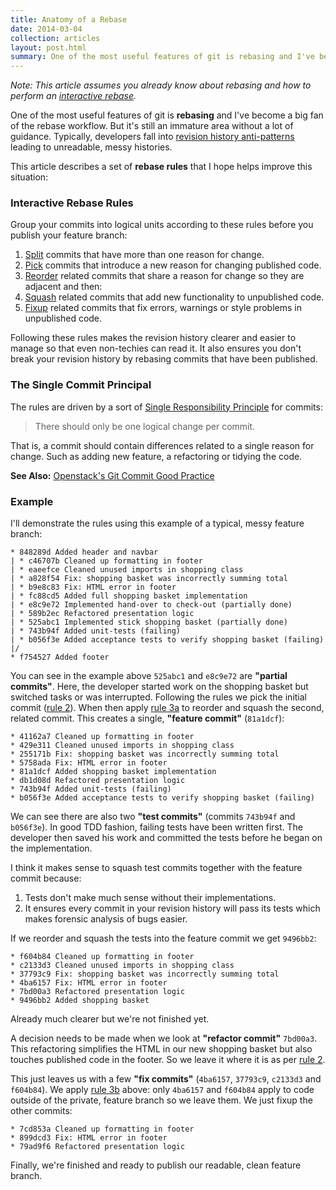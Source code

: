 ```yaml
---
title: Anatomy of a Rebase
date: 2014-03-04
collection: articles
layout: post.html
summary: One of the most useful features of git is rebasing and I've become a big fan of the rebase workflow. But it's still an immature area without a lot of guidance. Typically, developers fall into revision history anti-patterns leading to unreadable, messy histories. This article describes a set of rebase rules that I hope helps improve this situation...
---
```


*Note: This article assumes you already know about rebasing and how to perform an [interactive rebase](http://git-scm.com/book/en/Git-Tools-Rewriting-History).*

One of the most useful features of git is **rebasing** and I've become a big fan of the rebase workflow. But it's still an immature area without a lot of guidance. Typically, developers fall into [revision history anti-patterns](http://who-t.blogspot.de/2009/12/on-commit-messages.html) leading to unreadable, messy histories.

This article describes a set of **rebase rules** that I hope helps improve this situation:

### Interactive Rebase Rules

Group your commits into logical units according to these rules before you publish your feature branch:

1. <span id="rebase-rule-1">[Split](http://git-scm.com/book/en/Git-Tools-Rewriting-History#Splitting-a-Commit) commits that have more than one reason for change.</span>
2. <span id="rebase-rule-2">[Pick](https://help.github.com/articles/interactive-rebase#pick) commits that introduce a new reason for changing published code.</span>
3. <span id="rebase-rule-3">[Reorder](http://git-scm.com/book/en/Git-Tools-Rewriting-History#Reordering-Commits) related commits that share a reason for change so they are adjacent and then:</span>
  1. <span id="rebase-rule-3a">[Squash](http://git-scm.com/book/en/Git-Tools-Rewriting-History#Squashing-Commits) related commits that add new functionality to unpublished code.</span>
  2. <span id="rebase-rule-3b">[Fixup](https://help.github.com/articles/interactive-rebase#fixup) related commits that fix errors, warnings or style problems in unpublished code.</span>

Following these rules makes the revision history clearer and easier to manage so that even non-techies can read it. It also ensures you don't break your revision history by rebasing commits that have been published.

### The Single Commit Principal

The rules are driven by a  sort of [Single Responsibility Principle](http://c2.com/cgi/wiki?SingleResponsibilityPrinciple) for commits:

> There should only be one logical change per commit.

That is, a commit should contain differences related to a single reason for change. Such as adding new feature, a refactoring or tidying the code.

**See Also:** [Openstack's Git Commit Good Practice](https://wiki.openstack.org/wiki/GitCommitMessages#Structural_split_of_changes)

### Example

I'll demonstrate the rules using this example of a typical, messy feature branch:

```
* 848289d Added header and navbar
| * c46707b Cleaned up formatting in footer
| * eaeefce Cleaned unused imports in shopping class
| * a828f54 Fix: shopping basket was incorrectly summing total
| * b9e8c83 Fix: HTML error in footer
| * fc88cd5 Added full shopping basket implementation
| * e8c9e72 Implemented hand-over to check-out (partially done)
| * 589b2ec Refactored presentation logic
| * 525abc1 Implemented stick shopping basket (partially done)
| * 743b94f Added unit-tests (failing)
| * b056f3e Added acceptance tests to verify shopping basket (failing)
|/  
* f754527 Added footer
```

You can see in the example above `525abc1` and `e8c9e72` are **"partial commits"**. Here, the developer started work on the shopping basket but switched tasks or was interrupted. Following the rules we pick the initial commit ([rule 2](#rebase-rule-2)). When then apply [rule 3a](#rebase-rule-3a) to reorder and squash the second, related commit. This creates a single, **"feature commit"** (`81a1dcf`):

```
* 41162a7 Cleaned up formatting in footer
* 429e311 Cleaned unused imports in shopping class
* 255171b Fix: shopping basket was incorrectly summing total
* 5758ada Fix: HTML error in footer
* 81a1dcf Added shopping basket implementation
* db1d08d Refactored presentation logic
* 743b94f Added unit-tests (failing)
* b056f3e Added acceptance tests to verify shopping basket (failing)
```

We can see there are also two **"test commits"** (commits `743b94f` and `b056f3e`). In good TDD fashion, failing tests have been written first. The developer then saved his work and committed the tests before he began on the implementation.

I think it makes sense to squash test commits together with the feature commit because:

1. Tests don't make much sense without their implementations.
2. It ensures every commit in your revision history will pass its tests which makes forensic analysis of bugs easier.

If we reorder and squash the tests into the feature commit we get `9496bb2`:

```
* f604b84 Cleaned up formatting in footer
* c2133d3 Cleaned unused imports in shopping class
* 37793c9 Fix: shopping basket was incorrectly summing total
* 4ba6157 Fix: HTML error in footer
* 7bd00a3 Refactored presentation logic
* 9496bb2 Added shopping basket
```

Already much clearer but we're not finished yet.

A decision needs to be made when we look at **"refactor commit"** `7bd00a3`. This refactoring simplifies the HTML in our new shopping basket but also touches published code in the footer. So we leave it where it is as per [rule 2](#rebase-rule-2).

This just leaves us with a few **"fix commits"** (`4ba6157`, `37793c9`, `c2133d3` and `f604b84`). We apply [rule 3b](#rebase-rule-3b) above: only `4ba6157` and `f604b84` apply to code outside of the private, feature branch so we leave them. We just fixup the other commits:

```
* 7cd853a Cleaned up formatting in footer
* 899dcd3 Fix: HTML error in footer
* 79ad9f6 Refactored presentation logic
```

Finally, we're finished and ready to publish our readable, clean feature branch.
